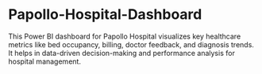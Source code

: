 # Papollo-Hospital-Dashboard
This Power BI dashboard for Papollo Hospital visualizes key healthcare metrics like bed occupancy, billing, doctor feedback, and diagnosis trends. It helps in data-driven decision-making and performance analysis for hospital management.
